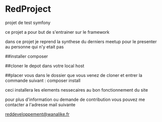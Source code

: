 RedProject
==========

projet de test symfony


ce projet a pour but de s'entrainer sur le framework


dans ce projet je reprend la synthese du derniers meetup pour le presenter au personne qui n'y etait pas 


##installer composer 

##cloner le depot dans votre local host 

##placer vous dans le dossier que vous venez de cloner et entrer la commande suivant : composer install 


ceci installera les elements nessecaires au bon fonctionnement du site 


pour plus d'information ou demande de contribution vous pouvez me contacter a l'adresse mail suivante 


reddeveloppement@wanalike.fr



